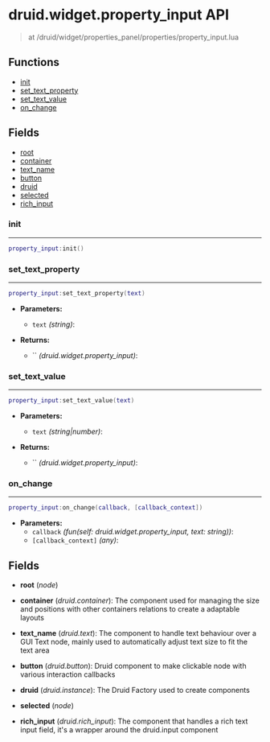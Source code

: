 # druid.widget.property_input API

> at /druid/widget/properties_panel/properties/property_input.lua


## Functions
- [init](#init)
- [set_text_property](#set_text_property)
- [set_text_value](#set_text_value)
- [on_change](#on_change)


## Fields
- [root](#root)
- [container](#container)
- [text_name](#text_name)
- [button](#button)
- [druid](#druid)
- [selected](#selected)
- [rich_input](#rich_input)



### init

---
```lua
property_input:init()
```

### set_text_property

---
```lua
property_input:set_text_property(text)
```

- **Parameters:**
	- `text` *(string)*:

- **Returns:**
	- `` *(druid.widget.property_input)*:

### set_text_value

---
```lua
property_input:set_text_value(text)
```

- **Parameters:**
	- `text` *(string|number)*:

- **Returns:**
	- `` *(druid.widget.property_input)*:

### on_change

---
```lua
property_input:on_change(callback, [callback_context])
```

- **Parameters:**
	- `callback` *(fun(self: druid.widget.property_input, text: string))*:
	- `[callback_context]` *(any)*:


## Fields
<a name="root"></a>
- **root** (_node_)

<a name="container"></a>
- **container** (_druid.container_): The component used for managing the size and positions with other containers relations to create a adaptable layouts

<a name="text_name"></a>
- **text_name** (_druid.text_): The component to handle text behaviour over a GUI Text node, mainly used to automatically adjust text size to fit the text area

<a name="button"></a>
- **button** (_druid.button_): Druid component to make clickable node with various interaction callbacks

<a name="druid"></a>
- **druid** (_druid.instance_): The Druid Factory used to create components

<a name="selected"></a>
- **selected** (_node_)

<a name="rich_input"></a>
- **rich_input** (_druid.rich_input_): The component that handles a rich text input field, it's a wrapper around the druid.input component

